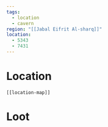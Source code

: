 ```yaml
---
tags:
  - location
  - cavern
region: "[[Jabal Eifrit Al-sharq]]"
location:
  - 5343
  - 7431
---
```

# Location
```meta-bind-embed
[[location-map]]
```
# Loot
